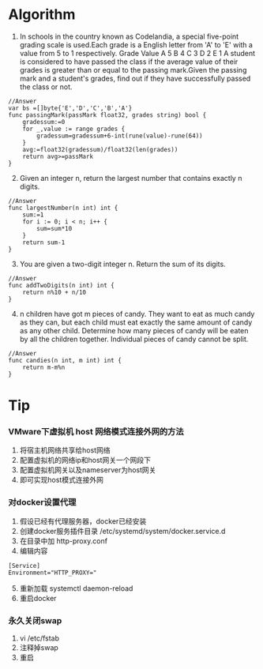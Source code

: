 # Algorithm
  1. In schools in the country known as Codelandia, a special five-point grading scale is used.Each grade is a English letter from 'A' to 'E' with a value from 5 to 1 respectively.
  Grade	Value
  A	5
  B	4
  C	3
  D	2
  E	1
  A student is considered to have passed the class if the average value of their grades is greater than or equal to the passing mark.Given the passing mark and a student's grades, find out if they have successfully passed the class or not.

```golang
//Answer
var bs =[]byte{'E','D','C','B','A'}
func passingMark(passMark float32, grades string) bool {
	gradessum:=0
	for _,value := range grades {
		gradessum=gradessum+6-int(rune(value)-rune(64))
	}
	avg:=float32(gradessum)/float32(len(grades))
	return avg>=passMark
}
```
  2. Given an integer n, return the largest number that contains exactly n digits.
```golang
//Answer
func largestNumber(n int) int {
	sum:=1
	for i := 0; i < n; i++ {
		sum=sum*10
	}
	return sum-1
}
```
  3. You are given a two-digit integer n. Return the sum of its digits.
```golang
//Answer
func addTwoDigits(n int) int {
	return n%10 + n/10
}
```
  4. n children have got m pieces of candy. They want to eat as much candy as they can, but each child must eat exactly the same amount of candy as any other child. Determine how many pieces of candy will be eaten by all the children together. Individual pieces of candy cannot be split.
```golang
//Answer
func candies(n int, m int) int {
    return m-m%n
}
```

# Tip
### VMware下虚拟机 host 网络模式连接外网的方法
  1. 将宿主机网络共享给host网络
  2. 配置虚拟机的网络ip和host网关一个网段下
  3. 配置虚拟机网关以及nameserver为host网关
  4. 即可实现host模式连接外网
### 对docker设置代理
  1. 假设已经有代理服务器，docker已经安装
  2. 创建docker服务插件目录 /etc/systemd/system/docker.service.d
  3. 在目录中加 http-proxy.conf
  4. 编辑内容
  ```golang
  [Service]
  Environment="HTTP_PROXY="
  ```
  5. 重新加载 systemctl daemon-reload
  6. 重启docker 
### 永久关闭swap
  1. vi /etc/fstab
  2. 注释掉swap
  3. 重启

